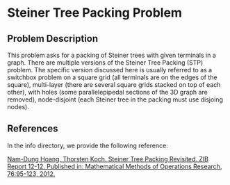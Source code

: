 # Steiner Tree Packing Problem

## Problem Description

This problem asks for a packing of Steiner trees with given terminals
in a graph. There are multiple versions of the Steiner Tree Packing
(STP) problem. The specific version discussed here is usually referred
to as a switchbox problem on a square grid (all terminals are on the
edges of the square), multi-layer (there are several square grids
stacked on top of each other), with holes (some parallelepipedal
sections of the 3D graph are removed), node-disjoint (each Steiner
tree in the packing must use disjoing nodes).

## References

In the info directory, we provide the following reference:

[Nam-Dung Hoang, Thorsten Koch. Steiner Tree Packing Revisited. ZIB
Report 12-12. Published in: Mathematical Methods of Operations
Research, 76:95-123, 2012.](https://link.springer.com/article/10.1007/s00186-012-0391-8)
